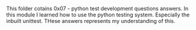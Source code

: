 This folder cotains 0x07 - python test development questions answers. In this module I learned how to use the python testing system. Especially the inbuilt unittest. THese answers represents my understanding of this. 
